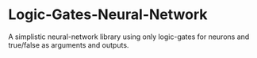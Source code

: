 # Logic-Gates-Neural-Network
A simplistic neural-network library using only logic-gates for neurons and true/false as arguments and outputs.
